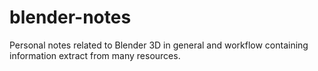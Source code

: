 # blender-notes

Personal notes related to Blender 3D in general and workflow containing information extract from many resources.
